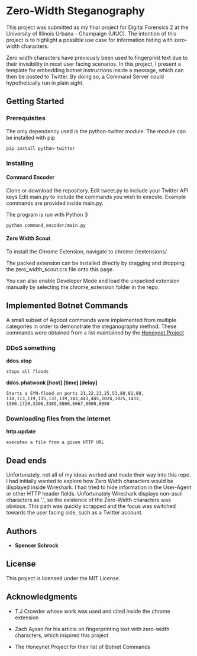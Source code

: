
# Zero-Width Steganography

This project was submitted as my final project for Digital Forensics 2 at the University of Illinois Urbana - Champaign (UIUC). The intention of this project is to highlight a possible use case for information hiding with zero-width characters. 

Zero width characters have previously been used to fingerprint text due to their invisibility in most user facing scenarios. In this project, I present a template for embedding botnet instructions inside a message, which can then be posted to Twitter. By doing so, a Command Server could hypothetically run in plain sight.


## Getting Started

### Prerequisites

The only dependency used is the python-twitter module. The module can be installed with pip

```
pip install python-twitter
```

### Installing

#### Command Encoder
Clone or download the repository.
Edit tweet.<span></span>py to include your Twitter API keys
Edit main.<span></span>py to include the commands you wish to execute. Example commands are provided inside main.<span></span>py.


The program is run with Python 3
```
python command_encoder/main.py
```
  
#### Zero Width Scout

To install the Chrome Extension, navigate to chrome://extensions/

The packed extension can be installed directly by dragging and dropping the zero_width_scout.crx file onto this page. 

You can also enable Developer Mode and load the unpacked extension manually by selecting the chrome_extension folder in the repo.

## Implemented Botnet Commands

A small subset of Agobot commands were implemented from multiple categories in order to demonstrate the steganography method. These commands were obtained from a list maintained by the [Honeynet Project](https://www.honeynet.org/node/55)


### DDoS something

**ddos.stop**  
```
stops all floods
```
**ddos.phatwonk [host] [time] [delay]**  
```
Starts a SYN-flood on ports 21,22,23,25,53,80,81,88,  
110,113,119,135,137,139,143,443,445,1024,1025,1433,  
1500,1720,3306,3389,5000,6667,8000,8080
```

### Downloading files from the internet
**http.update**  
```
executes a file from a given HTTP URL
```

## Dead ends
Unfortunately, not all of my ideas worked and made their way into this repo. I had initially wanted to explore how Zero Width characters would be displayed inside Wireshark. I had tried to hide information in the User-Agent or other HTTP header fields. Unfortunately Wireshark displays non-ascii characters as '.', so the existence of the Zero-Width characters was obvious. This path was quickly scrapped and the focus was switched towards the user facing side, such as a Twitter account.

## Authors

*  **Spencer Schrock** 

## License

This project is licensed under the MIT License.

## Acknowledgments

* T.J Crowder whose work was used and cited inside the chrome extension

* Zach Aysan for his article on fingerprinting text with zero-width characters, which inspired this project

* The Honeynet Project for their list of Botnet Commands
